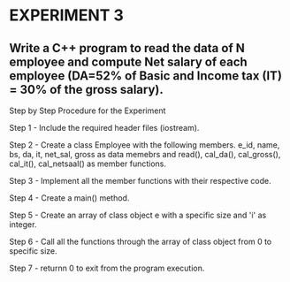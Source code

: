 # EXPERIMENT 3
## Write a C++ program to read the data of N employee and compute Net salary of each employee (DA=52% of Basic and Income tax (IT) = 30% of the gross salary).
Step by Step Procedure for the Experiment

Step 1 - Include the required header files (iostream).

Step 2 - Create a class Employee with the following members. e_id, name, bs, da, it, net_sal, gross as data memebrs and read(), cal_da(), cal_gross(), cal_it(), cal_netsaal() as member functions.

Step 3 - Implement all the member functions with their respective code.

Step 4 - Create a main() method.

Step 5 - Create an array of class object e with a specific size and 'i' as integer.

Step 6 - Call all the functions through the array of class object from 0 to specific size.

Step 7 - returnn 0 to exit from the program execution.
